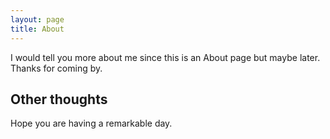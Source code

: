 ```yaml
---
layout: page
title: About
---
```


I would tell you more about me since this is an About page but maybe later. 
Thanks for coming by. 

## Other thoughts 

Hope you are having a remarkable day. 
